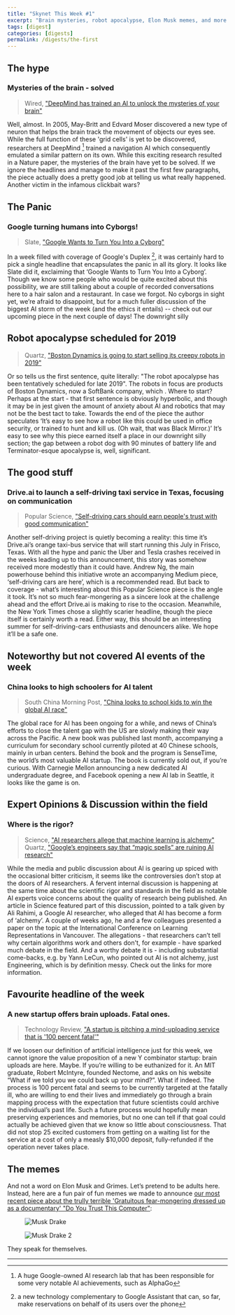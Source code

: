 ```yaml
---
title: "Skynet This Week #1"
excerpt: "Brain mysteries, robot apocalypse, Elon Musk memes, and more!"
tags: [digest]
categories: [digests]
permalink: /digests/the-first
---
```


## The hype

### Mysteries of the brain - solved
> Wired, ["DeepMind has trained an AI to unlock the mysteries of your brain"](http://www.wired.co.uk/article/deepmind-newest-network-mimics-the-gps-cells-in-your-brain)

Well, almost. In 2005, May-Britt and Edvard Moser discovered a new type of neuron that helps the brain track the movement of objects our eyes see. While the full function of these 'grid cells' is yet to be discovered, researchers at DeepMind [^deepmind] trained a navigation AI which consequently emulated a similar pattern on its own. While this exciting research resulted in a Nature paper, the mysteries of the brain have yet to be solved.  If we ignore the headlines and manage to make it past the first few paragraphs, the piece actually does a pretty good job at telling us what really happened. Another victim in the infamous clickbait wars? 

[^deepmind]: A huge Google-owned AI research lab that has been responsible for some very notable AI achievements, such as AlphaGo


## The Panic

### Google turning humans into Cyborgs!
> Slate, ["Google Wants to Turn You Into a Cyborg"](https://slate.com/technology/2018/05/google-assistant-will-essentially-turn-humans-into-cyborgs.html)

In a week filled with coverage of Google's Duplex [^duplex], it was certainly hard to pick a single headline that encapsulates the panic in all its glory. It looks like Slate did it, exclaiming that ‘Google Wants to Turn You Into a Cyborg’. Though we know some people who would be quite excited about this possibility, we are still talking about a couple of recorded conversations here to a hair salon and a restaurant. In case we forgot. No cyborgs in sight yet, we’re afraid to disappoint, but for a much fuller discussion of the biggest AI storm of the week (and the ethics it entails) -- check out our upcoming piece in the next couple of days!
The downright silly

[^duplex]: a new technology complementary to Google Assistant that can, so far, make reservations on behalf of its users over the phone

## Robot apocalypse scheduled for 2019 
> Quartz, ["Boston Dynamics is going to start selling its creepy robots in 2019"](https://qz.com/1276281/softbanks-boston-dynamics-will-start-selling-its-spotmini-robots-in-2019/)

Or so tells us the first sentence, quite literally: "The robot apocalypse has been tentatively scheduled for late 2019". The robots in focus are products of Boston Dynamics, now a SoftBank company, which . Where to start? Perhaps at the start - that first sentence is obviously hyperbolic, and though it may be in jest given the amount of anxiety about AI and robotics that may not be the best tact to take. Towards the end of the piece the author speculates ‘It’s easy to see how a robot like this could be used in office security, or trained to hunt and kill us. (Oh wait, that was Black Mirror.)’ It’s easy to see why this piece earned itself a place in our downright silly section; the gap between a robot dog with 90 minutes of battery life and Terminator-esque apocalypse is, well, significant.

## The good stuff

### Drive.ai to launch a self-driving taxi service in Texas, focusing on communication
> Popular Science, ["Self-driving cars should earn people's trust with good communication"](https://www.popsci.com/self-driving-cars-communicate)

Another self-driving project is quietly becoming a reality: this time it’s Drive.ai’s orange taxi-bus service that will start running this July in Frisco, Texas. With all the hype and panic the Uber and Tesla crashes received in the weeks leading up to this announcement, this story was somehow received more modestly than it could have. Andrew Ng, the main powerhouse behind this initiative wrote an accompanying Medium piece, ‘self-driving cars are here’, which is a recommended read. But back to coverage - what’s interesting about this Popular Science piece is the angle it took. It’s not so much fear-mongering as a sincere look at the challenge ahead and the effort Drive.ai is making to rise to the occasion. Meanwhile, the New York Times chose a slightly scarier headline, though the piece itself is certainly worth a read. Either way, this should be an interesting summer for self-driving-cars enthusiasts and denouncers alike. We hope it’ll be a safe one.

## Noteworthy but not covered AI events of the week

### China looks to high schoolers for AI talent
> South China Morning Post, ["China looks to school kids to win the global AI race"](http://www.scmp.com/tech/china-tech/article/2144396/china-looks-school-kids-win-global-ai-race)

The global race for AI has been ongoing for a while, and news of China’s efforts to close the talent gap with the US are slowly making their way across the Pacific. A new book was published last month, accompanying a curriculum for secondary school currently piloted at 40 Chinese schools, mainly in urban centers. Behind the book and the program is SenseTime, the world’s most valuable AI startup. The book is currently sold out, if you’re curious. With Carnegie  Mellon announcing a new dedicated AI undergraduate degree, and Facebook opening a new AI lab in Seattle, it looks like the game is on.

## Expert Opinions & Discussion within the field

### Where is the rigor?
> Science, ["AI researchers allege that machine learning is alchemy"](http://www.sciencemag.org/news/2018/05/ai-researchers-allege-machine-learning-alchemy)
> Quartz, ["Google’s engineers say that “magic spells” are ruining AI research"](https://qz.com/1274131/googles-engineers-say-that-lack-of-rigor-is-ruining-ai-research/)

While the media and public discussion about AI is gearing up spiced with the occasional bitter criticism, it seems like the controversies don’t stop at the doors of AI researchers. A fervent internal discussion is happening at the same time about the scientific rigor and standards in the field as notable AI experts voice concerns about the quality of research being published. An article in Science featured part of this discussion, pointed to a talk given by Ali Rahimi, a Google AI researcher, who alleged that AI has become a form of ‘alchemy’. A couple of weeks ago, he and a few colleagues presented a paper on the topic at the International Conference on Learning Representations in Vancouver. The allegations - that researchers can’t tell why certain algorithms work and others don't, for example - have sparked much debate in the field. And a worthy debate it is - including substantial come-backs, e.g. by Yann LeCun, who pointed out AI is not alchemy, just Engineering, which is by definition messy. Check out the links for more information.

## Favourite headline of the week 

### A new startup offers brain uploads. Fatal ones.
> Technology Review, ["A startup is pitching a mind-uploading service that is '100 percent fatal'"](https://www.technologyreview.com/s/610456/a-startup-is-pitching-a-mind-uploading-service-that-is-100-percent-fatal/)

If we loosen our definition of artificial intelligence just for this week, we cannot ignore the value proposition of a new Y combinator startup: brain uploads are here. Maybe. If you’re willing to be euthanized for it. An MIT graduate, Robert McIntyre, founded Nectome, and asks on his website “What if we told you we could back up your mind?”. What if indeed. The process is 100 percent fatal and seems to be currently targeted at the fatally ill, who are willing to end their lives and immediately go through a brain mapping process with the expectation that future scientists could archive the individual’s past life. Such a future process would hopefully mean preserving experiences and memories, but no one can tell if that goal could actually be achieved given that we know so little about consciousness. That did not stop 25 excited customers from getting on a waiting list for the service at a cost of only a measly $10,000 deposit, fully-refunded if the operation never takes place. 

## The memes

And not a word on Elon Musk and Grimes. Let’s pretend to be adults here. Instead, here are a fun pair of fun memes we made to announce [our most recent piece about the trully terrible 'Gratuitous fear-mongering dressed up as a documentary' "Do You Trust This Computer"](\briefs\do-you-trust):

<figure>
    <img src="{{ site.imgpath }}/memes/musk-drake.jpg" alt="Musk Drake"/>
</figure>

<figure>
    <img src="{{ site.imgpath }}/memes/musk-drake2.png" alt="Musk Drake 2"/>
</figure>

They speak for themselves.

<hr>

